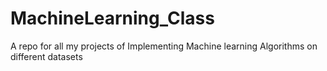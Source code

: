 # MachineLearning_Class

A repo for all my projects of Implementing Machine learning Algorithms on different datasets
